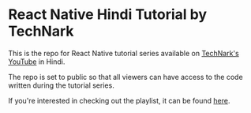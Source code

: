 # React Native Hindi Tutorial by TechNark

This is the repo for React Native tutorial series available on [TechNark's](https://www.technark.net/) [YouTube](https://www.youtube.com/@OfficialTechNark) in Hindi.

The repo is set to public so that all viewers can have access to the code written during the tutorial series.

If you're interested in checking out the playlist, it can be found [here](https://www.youtube.com/playlist?list=PLAqyAHBmd4lMA3EZZm2L9uAD2EYT6eoTj).
